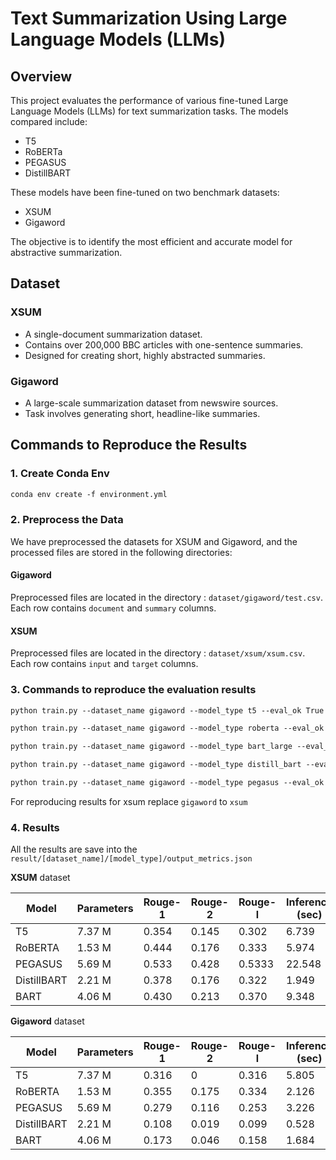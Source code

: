 # Text Summarization Using Large Language Models (LLMs)

## Overview
This project evaluates the performance of various fine-tuned Large Language Models (LLMs) for text summarization tasks. The models compared include:
- T5
- RoBERTa
- PEGASUS
- DistillBART

These models have been fine-tuned on two benchmark datasets:
- XSUM
- Gigaword

The objective is to identify the most efficient and accurate model for abstractive summarization.

## Dataset
### XSUM 
- A single-document summarization dataset.
- Contains over 200,000 BBC articles with one-sentence summaries.
- Designed for creating short, highly abstracted summaries.

### Gigaword
- A large-scale summarization dataset from newswire sources.
- Task involves generating short, headline-like summaries.

## Commands to Reproduce the Results

### 1. Create Conda Env 

```html
conda env create -f environment.yml
```

### 2. Preprocess the Data
We have preprocessed the datasets for XSUM and Gigaword, and the processed files are stored in the following directories:

#### Gigaword
Preprocessed files are located in the directory : `dataset/gigaword/test.csv`. 
Each row contains `document` and `summary` columns.

#### XSUM
Preprocessed files are located in the directory : `dataset/xsum/xsum.csv`. 
Each row contains `input` and `target` columns.

### 3. Commands to reproduce the evaluation results

```html
python train.py --dataset_name gigaword --model_type t5 --eval_ok True
```

```html
python train.py --dataset_name gigaword --model_type roberta --eval_ok True
```

```html
python train.py --dataset_name gigaword --model_type bart_large --eval_ok True
```

```html
python train.py --dataset_name gigaword --model_type distill_bart --eval_ok True
```

```html
python train.py --dataset_name gigaword --model_type pegasus --eval_ok True
```

For reproducing results for xsum replace `gigaword` to `xsum`

### 4. Results
All the results are save into the `result/[dataset_name]/[model_type]/output_metrics.json`

**XSUM** dataset 

| Model       | Parameters | Rouge-1 | Rouge-2 | Rouge-l | Inference (sec) | 
|-------------|------------|---------|---------|---------|-----------------|
| T5          | 7.37 M     | 0.354   | 0.145   | 0.302   | 6.739           | 
| RoBERTA     | 1.53 M     | 0.444   | 0.176   | 0.333   | 5.974           | 
| PEGASUS     | 5.69 M     | 0.533   | 0.428   | 0.5333  | 22.548          | 
| DistillBART | 2.21 M     | 0.378   | 0.176   | 0.322   | 1.949           | 
| BART        | 4.06 M     | 0.430   | 0.213   | 0.370   | 9.348           | 

**Gigaword** dataset

| Model       | Parameters | Rouge-1 | Rouge-2 | Rouge-l | Inference (sec) | 
|-------------|------------|---------|---------|---------|-----------------|
| T5          | 7.37 M     | 0.316   | 0       | 0.316   | 5.805           | 
| RoBERTA     | 1.53 M     | 0.355   | 0.175   | 0.334   | 2.126           | 
| PEGASUS     | 5.69 M     | 0.279   | 0.116   | 0.253   | 3.226           | 
| DistillBART | 2.21 M     | 0.108   | 0.019   | 0.099   | 0.528           | 
| BART        | 4.06 M     | 0.173   | 0.046   | 0.158   | 1.684           | 


